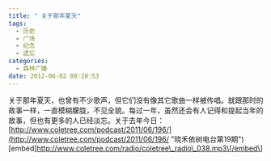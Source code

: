 ```yaml
---
title: " 关于那年夏天"
tags:
  - 历史
  - 广场
  - 纪念
  - 遗忘
categories:
  - 森林广播
date: 2012-06-02 00:28:53
---
```


关于那年夏天，也曾有不少歌声，但它们没有像其它歌曲一样被传唱。就跟那时的故事一样，一直模糊朦胧，不见全貌。每过一年，虽然还会有人记得和提起当年的故事，但也有更多的人已经淡忘。关于去年今日：[http://www.coletree.com/podcast/2011/06/196/](http://www.coletree.com/podcast/2011/06/196/ "晓禾依树电台第19期")   \[embed\]http://www.coletree.com/radio/coletree\_radio\_038.mp3\[/embed\]